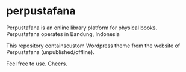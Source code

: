 # perpustafana

Perpustafana is an online library platform for physical books. 
<br>Perpustafana operates in Bandung, Indonesia

This repository containscustom Wordpress theme from the website of Perpustafana (unpublished/offline).

Feel free to use.
Cheers.
